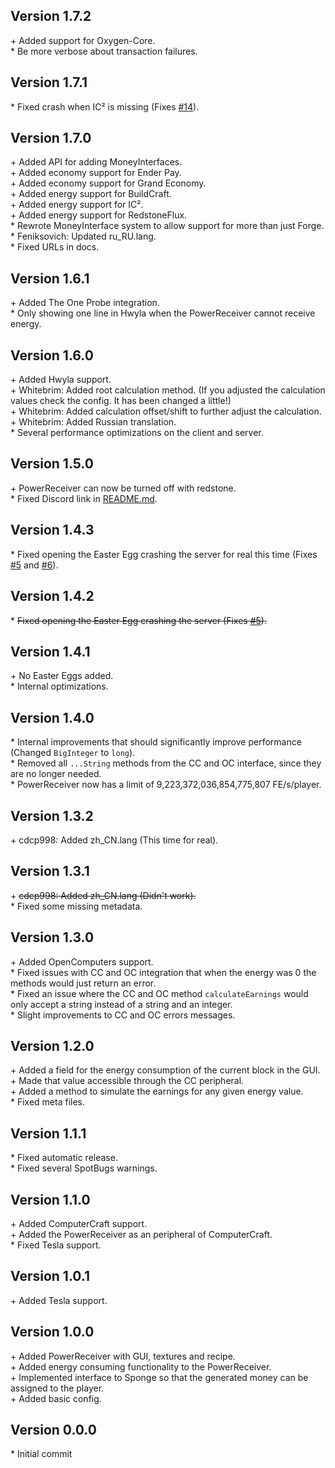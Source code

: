 Version 1.7.2
-------------

\+ Added support for Oxygen-Core.  
\* Be more verbose about transaction failures.  


Version 1.7.1
-------------

\* Fixed crash when IC² is missing (Fixes [#14](https://github.com/AuraDevelopmentTeam/PowerMoney/issues/14)).  


Version 1.7.0
-------------

\+ Added API for adding MoneyInterfaces.  
\+ Added economy support for Ender Pay.  
\+ Added economy support for Grand Economy.  
\+ Added energy support for BuildCraft.  
\+ Added energy support for IC².  
\+ Added energy support for RedstoneFlux.  
\* Rewrote MoneyInterface system to allow support for more than just Forge.  
\* Feniksovich: Updated ru_RU.lang.  
\* Fixed URLs in docs.  


Version 1.6.1
-------------

\+ Added The One Probe integration.  
\* Only showing one line in Hwyla when the PowerReceiver cannot receive energy.  


Version 1.6.0
-------------

\+ Added Hwyla support.  
\+ Whitebrim: Added root calculation method. (If you adjusted the calculation values check the config. It has been changed a little!)  
\+ Whitebrim: Added calculation offset/shift to further adjust the calculation.  
\+ Whitebrim: Added Russian translation.  
\* Several performance optimizations on the client and server.  


Version 1.5.0
-------------

\+ PowerReceiver can now be turned off with redstone.  
\* Fixed Discord link in [README.md](README.md).  


Version 1.4.3
-------------

\* Fixed opening the Easter Egg crashing the server for real this time (Fixes [#5](https://github.com/AuraDevelopmentTeam/PowerMoney/issues/5) and
  [#6](https://github.com/AuraDevelopmentTeam/PowerMoney/issues/6)).  


Version 1.4.2
-------------

\* ~~Fixed opening the Easter Egg crashing the server (Fixes [#5](https://github.com/AuraDevelopmentTeam/PowerMoney/issues/5)).~~  


Version 1.4.1
-------------

\+ No Easter Eggs added.  
\* Internal optimizations.  


Version 1.4.0
-------------

\* Internal improvements that should significantly improve performance (Changed `BigInteger` to `long`).  
\* Removed all `...String` methods from the CC and OC interface, since they are no longer needed.  
\* PowerReceiver now has a limit of 9,223,372,036,854,775,807 FE/s/player.  


Version 1.3.2
-------------

\+ cdcp998: Added zh_CN.lang (This time for real).  


Version 1.3.1
-------------

\+ ~~cdcp998: Added zh_CN.lang (Didn't work).~~  
\* Fixed some missing metadata.  


Version 1.3.0
-------------

\+ Added OpenComputers support.  
\* Fixed issues with CC and OC integration that when the energy was 0 the methods would just return an error.  
\* Fixed an issue where the CC and OC method `calculateEarnings` would only accept a string instead of a string and an integer.  
\* Slight improvements to CC and OC errors messages.  


Version 1.2.0
-------------

\+ Added a field for the energy consumption of the current block in the GUI.  
\+ Made that value accessible through the CC peripheral.  
\+ Added a method to simulate the earnings for any given energy value.  
\* Fixed meta files.   


Version 1.1.1
-------------

\* Fixed automatic release.  
\* Fixed several SpotBugs warnings.   


Version 1.1.0
-------------

\+ Added ComputerCraft support.  
\+ Added the PowerReceiver as an peripheral of ComputerCraft.  
\* Fixed Tesla support.  


Version 1.0.1
-------------

\+ Added Tesla support.  


Version 1.0.0
-------------

\+ Added PowerReceiver with GUI, textures and recipe.  
\+ Added energy consuming functionality to the PowerReceiver.  
\+ Implemented interface to Sponge so that the generated money can be assigned to the player.  
\+ Added basic config.  


Version 0.0.0
-------------

\* Initial commit  
